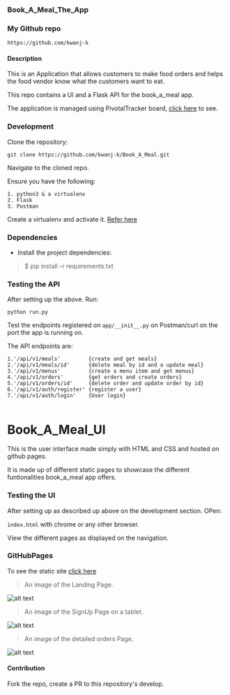 ### Book_A_Meal_The_App

### My Github repo

```https://github.com/kwanj-k```

#### Description
This is an Application that allows customers to make food orders and helps the food vendor know what the customers want to eat.

This repo contains a UI and a Flask API for the book_a_meal app.

The application is managed using PivotalTracker board, [click here](https://www.pivotaltracker.com/n/projects/2165483) to see.

### Development

Clone the repository: 

```git clone https://github.com/kwanj-k/Book_A_Meal.git```

Navigate to the cloned repo. 

Ensure you have the following:

```
1. python3 & a virtualenv
2. Flask
3. Postman
```

Create a virtualenv and activate it. [Refer here](https://docs.python.org/3/tutorial/venv.html)

### Dependencies
- Install the project dependencies:
> $ pip install -r requirements.txt

### Testing the API

After setting up the above. Run:

```python run.py```

Test the endpoints registered on `app/__init__.py` on Postman/curl on the port the app is running on. 

The API endpoints are:
```
1.'/api/v1/meals'         {create and get meals}
2.'/api/v1/meals/id'      {delete meal by id and a update meal}
3.'/api/v1/menus'         {create a menu item and get menus}
4.'/api/v1/orders'        {get orders and create orders}
5.'/api/v1/orders/id'     {delete order and update order by id}
6.'/api/v1/auth/register' {register a user}
7.'/api/v1/auth/login'    {User login}


```


# Book_A_Meal_UI
This is the user interface made simply with HTML and CSS and hosted on github pages.

It is made up of different static pages to showcase the different funtionalities book_a_meal app offers. 

### Testing the UI
After setting up as described up above on the development section. OPen:

```index.html``` with chrome or any other browser.

View the different pages as displayed on the navigation.

### GitHubPages
To see the static site [click here](https://kwanj-k.github.io/Book_A_Meal/)

>An image of the Landing Page.

![alt text](https://raw.githubusercontent.com/kwanj-k/Book_A_Meal/gh-pages/UI/images/b-a-m.jpg)

>An image of the SignUp Page on a tablet.

![alt text](https://raw.githubusercontent.com/kwanj-k/Book_A_Meal/ft-api-docs/UI/images/signup.png)

>An image of the detailed orders Page.

![alt text](https://raw.githubusercontent.com/kwanj-k/Book_A_Meal/ft-api-docs/UI/images/detail.png)



#### Contribution
Fork the repo, create a PR to this repository's develop.